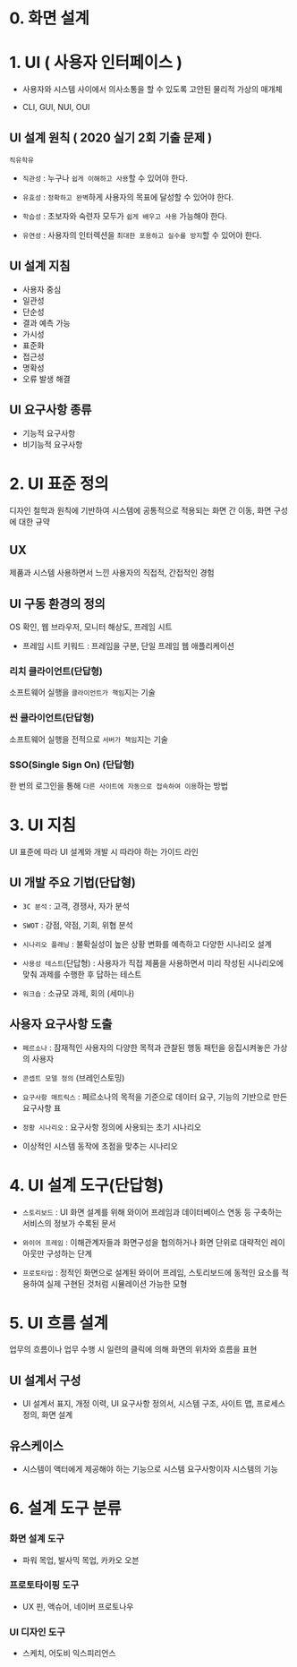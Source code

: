 # 0. 화면 설계

# 1. UI ( 사용자 인터페이스 )

- 사용자와 시스템 사이에서 의사소통을 할 수 있도록 고안된 물리적 가상의 매개체

- CLI, GUI, NUI, OUI

 

## UI 설계 원칙 ( 2020 실기 2회 기출 문제 )

`직유학유`

- `직관성` : 누구나 `쉽게 이해하고 사용`할 수 있어야 한다.

- `유효성` : `정확하고 완벽`하게 사용자의 목표에 달성할 수 있어야 한다.

- `학습성` : 초보자와 숙련자 모두가 `쉽게 배우고 사용` 가능해야 한다.

- `유연성` : 사용자의 인터렉션을 `최대한 포용하고 실수를 방지`할 수 있어야 한다.

 

## UI 설계 지침

- 사용자 중심
- 일관성
- 단순성
- 결과 예측 가능
- 가시성
- 표준화
- 접근성
- 명확성
- 오류 발생 해결

 
## UI 요구사항 종류

- 기능적 요구사항
- 비기능적 요구사항

 

# 2. UI 표준 정의

디자인 철학과 원칙에 기반하여 시스템에 공통적으로 적용되는 화면 간 이동, 화면 구성에 대한 규약

## UX 

제품과 시스템 사용하면서 느낀 사용자의 직접적, 간접적인 경험

## UI 구동 환경의 정의 

OS 확인, 웹 브라우저, 모니터 해상도, 프레임 시트

- 프레임 시트 키워드 : 프레임을 구분, 단일 프레임 웹 애플리케이션

### 리치 클라이언트(단답형) 

소프트웨어 실행을 `클라이언트가 책임`지는 기술

### 씬 클라이언트(단답형) 
소프트웨어 실행을 전적으로 `서버가 책임`지는 기술

### SSO(Single Sign On) (단답형) 
한 번의 로그인을 통해 `다른 사이트에 자동으로 접속하여 이용`하는 방법

 

# 3. UI 지침

UI 표준에 따라 UI 설계와 개발 시 따라야 하는 가이드 라인

## UI 개발 주요 기법(단답형)

- `3C 분석` : 고객, 경쟁사, 자가 분석

- `SWOT` : 강점, 약점, 기회, 위협 분석

- `시나리오 플래닝` : 불확실성이 높은 상황 변화를 예측하고 다양한 시나리오 설계

- `사용성 테스트`(단답형) : 사용자가 직접 제품을 사용하면서 미리 작성된 시나리오에 맞춰 과제를 수행한 후 답하는 테스트

- `워크숍` : 소규모 과제, 회의 (세미나)

 

## 사용자 요구사항 도출

- `페르소나` : 잠재적인 사용자의 다양한 목적과 관찰된 행동 패턴을 응집시켜놓은 가상의 사용자

- `콘셉트 모델 정의` (브레인스토밍)

- `요구사항 매트릭스` : 페르소나의 목적을 기준으로 데이터 요구, 기능의 기반으로 만든 요구사항 표

- `정황 시나리오` : 요구사항 정의에 사용되는 초기 시나리오

- 이상적인 시스템 동작에 초점을 맞추는 시나리오

 

# 4. UI 설계 도구(단답형)

- `스토리보드` : UI 화면 설계를 위해 와이어 프레임과 데이터베이스 연동 등 구축하는 서비스의 정보가 수록된 문서

- `와이어 프레임` : 이해관계자들과 화면구성을 협의하거나 화면 단위로 대략적인 레이아웃만 구성하는 단계


- `프로토타입` : 정적인 화면으로 설계된 와이어 프레임, 스토리보드에 동적인 요소를 적용하여 실제 구현된 것처럼 시뮬레이션 가능한 모형

 

# 5. UI 흐름 설계 

업무의 흐름이나 업무 수행 시 일련의 클릭에 의해 화면의 위차와 흐름을 표현

## UI 설계서 구성

- UI 설계서 표지, 개정 이력, UI 요구사항 정의서, 시스템 구조, 사이트 맵, 프로세스 정의, 화면 설계

## 유스케이스

- 시스템이 액터에게 제공해야 하는 기능으로 시스템 요구사항이자 시스템의 기능

 

# 6. 설계 도구 분류

### 화면 설계 도구 
- 파워 목업, 발사믹 목업, 카카오 오븐

### 프로토타이핑 도구 
- UX 핀, 액슈어, 네이버 프로토나우

### UI 디자인 도구
- 스케치, 어도비 익스피리언스
